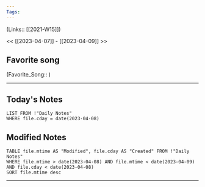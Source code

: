 ```yaml
---
Tags:
---
```

(Links:: [[2021-W15]])

<< [[2023-04-07]] - [[2023-04-09]] >>
## Favorite song
(Favorite_Song:: )

___
## Today's Notes
```dataview
LIST FROM !"Daily Notes"
WHERE file.cday = date(2023-04-08)
```
## Modified Notes
```dataview
TABLE file.mtime AS "Modified", file.cday AS "Created" FROM !"Daily Notes" 
WHERE file.mtime > date(2023-04-08) AND file.mtime < date(2023-04-09) AND file.cday < date(2023-04-08)
SORT file.mtime desc
```
___
